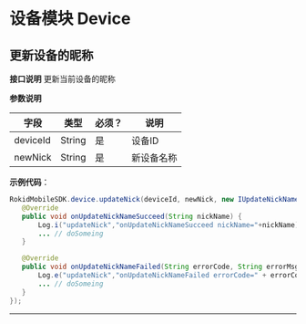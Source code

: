 # 设备模块 Device
## 更新设备的昵称

 **接口说明**
 更新当前设备的昵称
 
 **参数说明**
 
| 字段    | 类型   | 必须？| 说明 |
| ------ | ----- | ----- | ----- |
| deviceId | String | 是 | 设备ID |
| newNick | String | 是 | 新设备名称 | 

 **示例代码**：
 
 ```java
 RokidMobileSDK.device.updateNick(deviceId, newNick, new IUpdateNickNameCallback() {
    @Override
    public void onUpdateNickNameSucceed(String nickName) {
        Log.i("updateNick","onUpdateNickNameSucceed nickName="+nickName);
        ... // doSomeing
    }

    @Override
    public void onUpdateNickNameFailed(String errorCode, String errorMsg) {
        Log.e("updateNick","onUpdateNickNameFailed errorCode=" + errorCode + " errorMsg=" + errorMsg);
        ... // doSomeing
    }
 });
 ```
 
 ---

